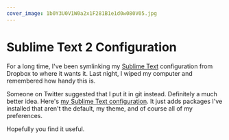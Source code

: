```yaml
---
cover_image: 1b0Y3U0V1W0a2x1F281B1e1d0w080V05.jpg
---
```


# Sublime Text 2 Configuration

For a long time, I've been symlinking my [Sublime Text](http://sublimetext.com) configuration from Dropbox to where it wants it. Last night, I wiped my computer and remembered how handy this is.

Someone on Twitter suggested that I put it in git instead. Definitely a much better idea. Here's [my Sublime Text configuration](https://github.com/soffes/sublime). It just adds packages I've installed that aren't the default, my theme, and of course all of my preferences.

Hopefully you find it useful.
